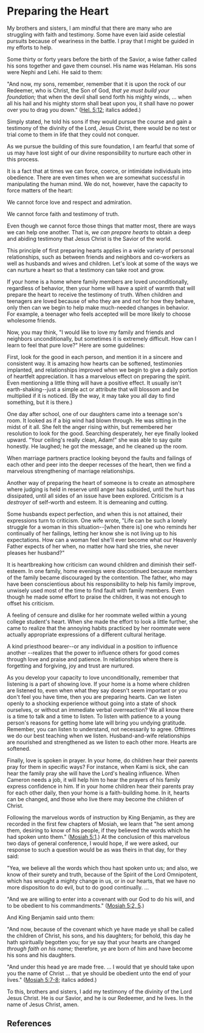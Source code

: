 # Preparing the Heart

My brothers and sisters, I am mindful that there are many who are struggling
with faith and testimony. Some have even laid aside celestial pursuits because
of weariness in the battle. I pray that I might be guided in my efforts to
help.

Some thirty or forty years before the birth of the Savior, a wise father
called his sons together and gave them counsel. His name was Helaman. His sons
were Nephi and Lehi. He said to them:

"And now, my sons, remember, remember that it is upon the rock of our
Redeemer, who is Christ, the Son of God, _that ye must build your foundation;_
that when the devil shall send forth his mighty winds, ... when all his hail and
his mighty storm shall beat upon you, it shall have no power over you to drag
you down." ([Hel. 5:12](/scriptures/bofm/hel/5.12?lang=eng#11); italics
added.)

Simply stated, he told his sons if they would pursue the course and gain a
testimony of the divinity of the Lord, Jesus Christ, there would be no test or
trial come to them in life that they could not conquer.

As we pursue the building of this sure foundation, I am fearful that some of
us may have lost sight of our divine responsibility to nurture each other in
this process.

It is a fact that at times we can force, coerce, or intimidate individuals
into obedience. There are even times when we are somewhat successful in
manipulating the human mind. We do not, however, have the capacity to force
matters of the heart:

We cannot force love and respect and admiration.

We cannot force faith and testimony of truth.

Even though we cannot force those things that matter most, there are ways we
can help one another. That is, _we can prepare hearts_ to obtain a deep and
abiding testimony that Jesus Christ is the Savior of the world.

This principle of first preparing hearts applies in a wide variety of personal
relationships, such as between friends and neighbors and co-workers as well as
husbands and wives and children. Let's look at some of the ways we can nurture
a heart so that a testimony can take root and grow.

If your home is a home where family members are loved unconditionally,
regardless of behavior, then your home will have a spirit of warmth that will
prepare the heart to receive the testimony of truth. When children and
teenagers are loved because of who they are and not for how they behave, only
then can we begin to help make much-needed changes in behavior. For example, a
teenager who feels accepted will be more likely to choose wholesome friends.

Now, you may think, "I would like to love my family and friends and neighbors
unconditionally, but sometimes it is extremely difficult. How can I learn to
feel that pure love?" Here are some guidelines:

First, look for the good in each person, and mention it in a sincere and
consistent way. It is amazing how hearts can be softened, testimonies
implanted, and relationships improved when we begin to give a daily portion of
heartfelt appreciation. It has a marvelous effect on preparing the spirit.
Even mentioning a little thing will have a positive effect. It usually isn't
earth-shaking--just a simple act or attribute that will blossom and be
multiplied if it is noticed. (By the way, it may take you all day to find
something, but it is there.)

One day after school, one of our daughters came into a teenage son's room. It
looked as if a big wind had blown through. He was sitting in the midst of it
all. She felt the anger rising within, but remembered her resolution to look
for the good. Searching desperately, her eye finally looked upward. "Your
ceiling's really clean, Adam!" she was able to say quite honestly. He laughed;
he got the message, and he cleaned up the room.

When marriage partners practice looking beyond the faults and failings of each
other and peer into the deeper recesses of the heart, then we find a marvelous
strengthening of marriage relationships.

Another way of preparing the heart of someone is to create an atmosphere where
judging is held in reserve until anger has subsided, until the hurt has
dissipated, until all sides of an issue have been explored. Criticism is a
_destroyer_ of self-worth and esteem. It is demeaning and cutting.

Some husbands expect perfection, and when this is not attained, their
expressions turn to criticism. One wife wrote, "Life can be such a lonely
struggle for a woman in this situation--[when there is] one who reminds her
continually of her failings, letting her know she is not living up to his
expectations. How can a woman feel she'll ever become what our Heavenly Father
expects of her when, no matter how hard she tries, she never pleases her
husband?"

It is heartbreaking how criticism can wound children and diminish their self-
esteem. In one family, home evenings were discontinued because members of the
family became discouraged by the contention. The father, who may have been
conscientious about his responsibility to help his family improve, unwisely
used most of the time to find fault with family members. Even though he made
some effort to praise the children, it was not enough to offset his criticism.

A feeling of censure and dislike for her roommate welled within a young
college student's heart. When she made the effort to look a little further,
she came to realize that the annoying habits practiced by her roommate were
actually appropriate expressions of a different cultural heritage.

A kind priesthood bearer--or any individual in a position to influence another
--realizes that the power to influence others for good comes through love and
praise and patience. In relationships where there is forgetting and forgiving,
joy and trust are nurtured.

As you develop your capacity to love unconditionally, remember that listening
is a part of showing love. If your home is a home where children are listened
to, even when what they say doesn't seem important or you don't feel you have
time, then you are preparing hearts. Can we listen openly to a shocking
experience without going into a state of shock ourselves, or without an
immediate verbal overreaction? We all know there is a time to talk and a time
to listen. To listen with patience to a young person's reasons for getting
home late will bring you undying gratitude. Remember, you can listen to
understand, not necessarily to agree. Ofttimes we do our best teaching when we
listen. Husband-and-wife relationships are nourished and strengthened as we
listen to each other more. Hearts are softened.

Finally, love is spoken in prayer. In your home, do children hear their
parents pray for them in specific ways? For instance, when Kami is sick, she
can hear the family pray she will have the Lord's healing influence. When
Cameron needs a job, it will help him to hear the prayers of his family
express confidence in him. If in your home children hear their parents pray
for each other daily, then your home is a faith-building home. In it, hearts
can be changed, and those who live there may become the children of Christ.

Following the marvelous words of instruction by King Benjamin, as they are
recorded in the first few chapters of Mosiah, we learn that "he sent among
them, desiring to know of his people, if they believed the words which he had
spoken unto them." ([Mosiah 5:1](/scriptures/bofm/mosiah/5.1?lang=eng#0).) At
the conclusion of this marvelous two days of general conference, I would hope,
if we were asked, our response to such a question would be as was theirs in
that day, for they said:

"Yea, we believe all the words which thou hast spoken unto us; and also, we
know of their surety and truth, because of the Spirit of the Lord Omnipotent,
which has wrought a mighty change in us, or in our hearts, that we have no
more disposition to do evil, but to do good continually. ...

"And we are willing to enter into a covenant with our God to do his will, and
to be obedient to his commandments." ([Mosiah 5:2,
5](/scriptures/bofm/mosiah/5.2,5?lang=eng#1).)

And King Benjamin said unto them:

"And now, because of the covenant which ye have made ye shall be called the
children of Christ, his sons, and his daughters; for behold, this day he hath
spiritually begotten you; for ye say that your hearts are changed _through
faith on his name;_ therefore, ye are born of him and have become his sons and
his daughters.

"And under this head ye are made free. ... I would that ye should take upon you
the name of Christ ... that ye should be obedient unto the end of your lives."
([Mosiah 5:7-8](/scriptures/bofm/mosiah/5.7-8?lang=eng#6); italics added.)

To this, brothers and sisters, I add my testimony of the divinity of the Lord
Jesus Christ. He is our Savior, and he is our Redeemer, and he lives. In the
name of Jesus Christ, amen.

## References

